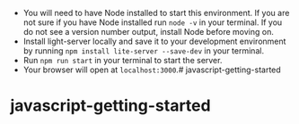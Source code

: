- You will need to have Node installed to start this environment. If you are not sure if you have Node installed run `node -v` in your terminal. If you do not see a version number output, install Node before moving on.
- Install light-server locally and save it to your development environment by running `npm install lite-server --save-dev` in your terminal.
- Run `npm run start` in your terminal to start the server.
- Your browser will open at `localhost:3000`.# javascript-getting-started
# javascript-getting-started
